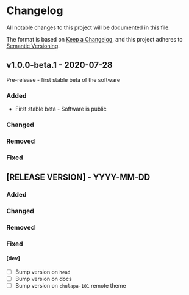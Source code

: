 # Changelog
All notable changes to this project will be documented in this file.

The format is based on [Keep a Changelog](https://keepachangelog.com/en/1.0.0/),
and this project adheres to [Semantic Versioning](https://semver.org/spec/v2.0.0.html).


## v1.0.0-beta.1 - 2020-07-28

Pre-release - first stable beta of the software

### Added

- First stable beta - Software is public 

### Changed

### Removed

### Fixed


## [RELEASE VERSION] - YYYY-MM-DD

### Added

### Changed

### Removed

### Fixed

#### [dev]

- [ ] Bump version on `head`
- [ ] Bump version on docs
- [ ] Bump version on `chulapa-101` remote theme